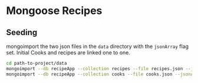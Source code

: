 # Mongoose Recipes

## Seeding
mongoimport the two json files in the `data` directory with the `jsonArray` flag set. Initial Cooks and recipes are linked one to one.

```bash
cd path-to-project/data
mongoimport --db recipeApp --collection recipes --file recipes.json --jsonArray
mongoimport --db recipeApp --collection cooks --file cooks.json --jsonArray
```